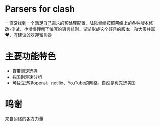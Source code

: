 # Parsers for clash  
 
 一直没找到一个满足自己需求的预处理配置，陆陆续续按照网络上的各种版本修改-测试，也慢慢理解了编写的语言规则，渐渐形成这个好用的版本，和大家共享❤️️，有建议的欢迎留言😄
 
# 主要功能特色
- 自带测速选择
- 按国别测速分组
- 可独立选择openai、netflix、YouTube的网络，自然是优先选美国



# 鸣谢
来自网络的各方力量

